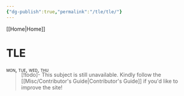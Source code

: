```yaml
---
{"dg-publish":true,"permalink":"/tle/tle/"}
---
```


[[Home\|Home]]

# TLE

<div style="font-variant: small-caps; margin-bottom: -18px;">mon, tue, wed, thu</div>

>[!todo]- This subject is still unavailable. Kindly follow the [[Misc/Contributor's Guide\|Contributor's Guide]] if you'd like to improve the site!